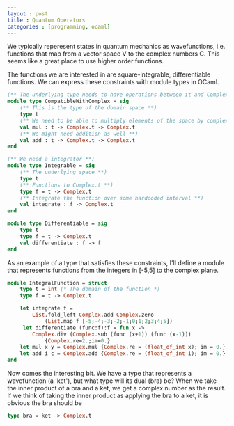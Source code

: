 ```yaml
---
layout : post
title : Quantum Operators
categories : [programming, ocaml]
---
```


We typically reperesent states in quantum mechanics as wavefunctions, i.e. functions that map from a vector space V to the complex numbers C. This seems like a great place to use higher order functions.

The functions we are interested in are square-integrable, differentiable functions. We can express these constraints with module types in OCaml.

```ocaml
(** The underlying type needs to have operations between it and Complex.t **)
module type CompatibleWithComplex = sig
	(** This is the type of the domain space **)
	type t
	(** We need to be able to multiply elements of the space by complex numbers **)
	val mul : t -> Complex.t -> Complex.t
	(** We might need addition as well **)
	val add : t -> Complex.t -> Complex.t
end

(** We need a integrator **)
module type Integrable = sig
	(** The underlying space **)
	type t
	(** Functions to Complex.t **)
	type f = t -> Complex.t
	(** Integrate the function over some hardcoded interval **)
	val integrate : f -> Complex.t
end

module type Differentiable = sig
	type t
	type f = t -> Complex.t
	val differentiate : f -> f
end
```

As an example of a type that satisfies these constraints, I'll define a module that represents functions from the integers in [-5,5] to the complex plane.

```ocaml
module IntegralFunction = struct
	type t = int (* The domain of the function *)
	type f = t -> Complex.t

	let integrate f =
		List.fold_left Complex.add Complex.zero
			(List.map f [-5;-4;-3;-2;-1;0;1;2;3;4;5])
	 let differentiate (func:f):f = fun x ->
		Complex.div (Complex.sub (func (x+1)) (func (x-1)))
			{Complex.re=2.;im=0.}
	let mul x y = Complex.mul {Complex.re = (float_of_int x); im = 0.} y
	let add i c = Complex.add {Complex.re = (float_of_int i); im = 0.} c
end
```

Now comes the interesting bit. We have a type that represents a wavefunction (a 'ket'),
but what type will its dual (bra) be? When we take the inner product of a bra and a ket,
we get a complex number as the result. If we think of taking the inner product as applying
the bra to a ket, it is obvious the bra should be

```ocaml
type bra = ket -> Complex.t
```
